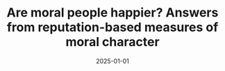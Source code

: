 ---
# Documentation: https://wowchemy.com/docs/managing-content/

title: Are moral people happier? Answers from reputation-based measures of moral character
subtitle: ''
summary: ''
authors:
- J. Sun
- W. Wu
- G. P. Goodwin
tags: []
categories: []
date: '2025-01-01'
lastmod: 2025-07-30T00:00:00Z
featured: false
draft: false

# Featured image
# To use, add an image named `featured.jpg/png` to your page's folder.
# Focal points: Smart, Center, TopLeft, Top, TopRight, Left, Right, BottomLeft, Bottom, BottomRight.
image:
  caption: ''
  focal_point: ''
  preview_only: false

# Projects (optional).
projects: []
publishDate: '2025-07-30T00:00:00Z'
publication_types:
- '2'
abstract: ''
publication: '*Journal of Personality and Social Psychology*'
doi: 10.1037/pspp0000539
---